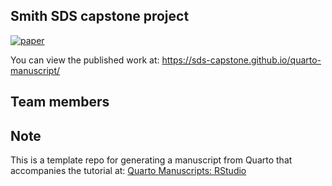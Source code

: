 ## Smith SDS capstone project

<!-- badges: start -->
[![paper](https://github.com/sds-capstone/quarto-manuscript/actions/workflows/publish.yaml/badge.svg)](https://github.com/sds-capstone/quarto-manuscript/actions/workflows/publish.yaml)
<!-- badges: end -->

You can view the published work at:
<https://sds-capstone.github.io/quarto-manuscript/>

## Team members

## Note

This is a template repo for generating a manuscript from Quarto that accompanies the tutorial at: [Quarto Manuscripts: RStudio](https://quarto.org/docs/manuscripts/authoring/rstudio.html)

